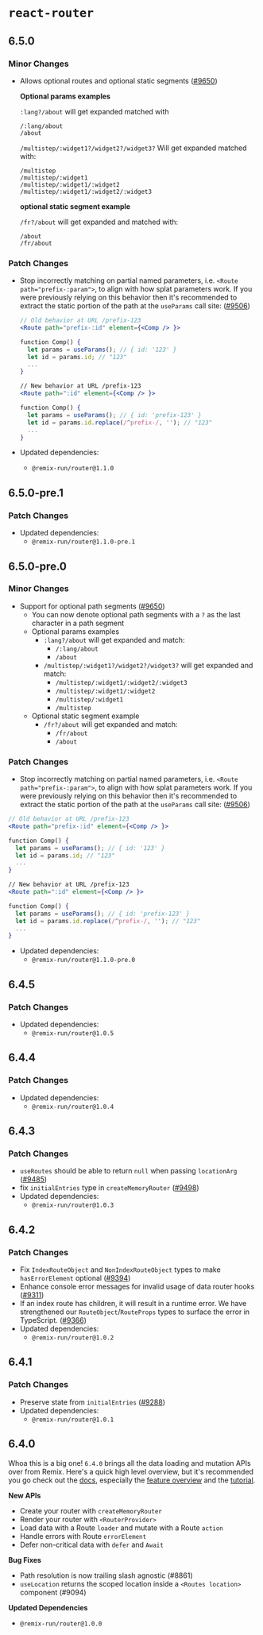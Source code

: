 # `react-router`

## 6.5.0

### Minor Changes

- Allows optional routes and optional static segments ([#9650](https://github.com/remix-run/react-router/pull/9650))

  **Optional params examples**

  `:lang?/about` will get expanded matched with

  ```
  /:lang/about
  /about
  ```

  `/multistep/:widget1?/widget2?/widget3?`
  Will get expanded matched with:

  ```
  /multistep
  /multistep/:widget1
  /multistep/:widget1/:widget2
  /multistep/:widget1/:widget2/:widget3
  ```

  **optional static segment example**

  `/fr?/about` will get expanded and matched with:

  ```
  /about
  /fr/about
  ```

### Patch Changes

- Stop incorrectly matching on partial named parameters, i.e. `<Route path="prefix-:param">`, to align with how splat parameters work. If you were previously relying on this behavior then it's recommended to extract the static portion of the path at the `useParams` call site: ([#9506](https://github.com/remix-run/react-router/pull/9506))

  ```jsx
  // Old behavior at URL /prefix-123
  <Route path="prefix-:id" element={<Comp /> }>

  function Comp() {
    let params = useParams(); // { id: '123' }
    let id = params.id; // "123"
    ...
  }

  // New behavior at URL /prefix-123
  <Route path=":id" element={<Comp /> }>

  function Comp() {
    let params = useParams(); // { id: 'prefix-123' }
    let id = params.id.replace(/^prefix-/, ''); // "123"
    ...
  }
  ```

- Updated dependencies:
  - `@remix-run/router@1.1.0`

## 6.5.0-pre.1

### Patch Changes

- Updated dependencies:
  - `@remix-run/router@1.1.0-pre.1`

## 6.5.0-pre.0

### Minor Changes

- Support for optional path segments ([#9650](https://github.com/remix-run/react-router/pull/9650))
  - You can now denote optional path segments with a `?` as the last character in a path segment
  - Optional params examples
    - `:lang?/about` will get expanded and match:
      - `/:lang/about`
      - `/about`
    - `/multistep/:widget1?/widget2?/widget3?` will get expanded and match:
      - `/multistep/:widget1/:widget2/:widget3`
      - `/multistep/:widget1/:widget2`
      - `/multistep/:widget1`
      - `/multistep`
  - Optional static segment example
    - `/fr?/about` will get expanded and match:
      - `/fr/about`
      - `/about`

### Patch Changes

- Stop incorrectly matching on partial named parameters, i.e. `<Route path="prefix-:param">`, to align with how splat parameters work. If you were previously relying on this behavior then it's recommended to extract the static portion of the path at the `useParams` call site: ([#9506](https://github.com/remix-run/react-router/pull/9506))

```jsx
// Old behavior at URL /prefix-123
<Route path="prefix-:id" element={<Comp /> }>

function Comp() {
  let params = useParams(); // { id: '123' }
  let id = params.id; // "123"
  ...
}

// New behavior at URL /prefix-123
<Route path=":id" element={<Comp /> }>

function Comp() {
  let params = useParams(); // { id: 'prefix-123' }
  let id = params.id.replace(/^prefix-/, ''); // "123"
  ...
}
```

- Updated dependencies:
  - `@remix-run/router@1.1.0-pre.0`

## 6.4.5

### Patch Changes

- Updated dependencies:
  - `@remix-run/router@1.0.5`

## 6.4.4

### Patch Changes

- Updated dependencies:
  - `@remix-run/router@1.0.4`

## 6.4.3

### Patch Changes

- `useRoutes` should be able to return `null` when passing `locationArg` ([#9485](https://github.com/remix-run/react-router/pull/9485))
- fix `initialEntries` type in `createMemoryRouter` ([#9498](https://github.com/remix-run/react-router/pull/9498))
- Updated dependencies:
  - `@remix-run/router@1.0.3`

## 6.4.2

### Patch Changes

- Fix `IndexRouteObject` and `NonIndexRouteObject` types to make `hasErrorElement` optional ([#9394](https://github.com/remix-run/react-router/pull/9394))
- Enhance console error messages for invalid usage of data router hooks ([#9311](https://github.com/remix-run/react-router/pull/9311))
- If an index route has children, it will result in a runtime error. We have strengthened our `RouteObject`/`RouteProps` types to surface the error in TypeScript. ([#9366](https://github.com/remix-run/react-router/pull/9366))
- Updated dependencies:
  - `@remix-run/router@1.0.2`

## 6.4.1

### Patch Changes

- Preserve state from `initialEntries` ([#9288](https://github.com/remix-run/react-router/pull/9288))
- Updated dependencies:
  - `@remix-run/router@1.0.1`

## 6.4.0

Whoa this is a big one! `6.4.0` brings all the data loading and mutation APIs over from Remix. Here's a quick high level overview, but it's recommended you go check out the [docs][rr-docs], especially the [feature overview][rr-feature-overview] and the [tutorial][rr-tutorial].

**New APIs**

- Create your router with `createMemoryRouter`
- Render your router with `<RouterProvider>`
- Load data with a Route `loader` and mutate with a Route `action`
- Handle errors with Route `errorElement`
- Defer non-critical data with `defer` and `Await`

**Bug Fixes**

- Path resolution is now trailing slash agnostic (#8861)
- `useLocation` returns the scoped location inside a `<Routes location>` component (#9094)

**Updated Dependencies**

- `@remix-run/router@1.0.0`

[rr-docs]: https://reactrouter.com
[rr-feature-overview]: https://reactrouter.com/start/overview
[rr-tutorial]: https://reactrouter.com/start/tutorial
